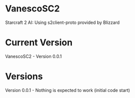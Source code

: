 # VanescoSC2
Starcraft 2 AI: Using s2client-proto provided by Blizzard

# Current Version
VanescoSC2 - Version 0.0.1

# Versions
Version 0.0.1 - Nothing is expected to work (initial code start)
